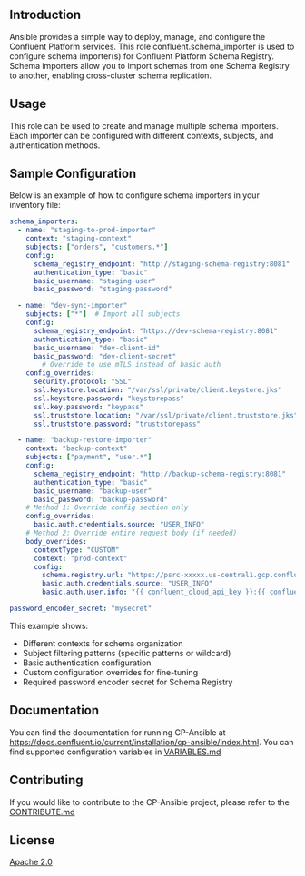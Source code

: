 ## Introduction

Ansible provides a simple way to deploy, manage, and configure the Confluent Platform services.
This role confluent.schema_importer is used to configure schema importer(s) for Confluent Platform Schema Registry.
Schema importers allow you to import schemas from one Schema Registry to another, enabling cross-cluster schema replication.

## Usage

This role can be used to create and manage multiple schema importers. Each importer can be configured with different contexts, subjects, and authentication methods.

## Sample Configuration

Below is an example of how to configure schema importers in your inventory file:

```yaml
schema_importers:
  - name: "staging-to-prod-importer"
    context: "staging-context"
    subjects: ["orders", "customers.*"]
    config:
      schema_registry_endpoint: "http://staging-schema-registry:8081"
      authentication_type: "basic"
      basic_username: "staging-user"
      basic_password: "staging-password"

  - name: "dev-sync-importer"
    subjects: ["*"]  # Import all subjects
    config:
      schema_registry_endpoint: "https://dev-schema-registry:8081"
      authentication_type: "basic"
      basic_username: "dev-client-id"
      basic_password: "dev-client-secret"
        # Override to use mTLS instead of basic auth
    config_overrides:
      security.protocol: "SSL"
      ssl.keystore.location: "/var/ssl/private/client.keystore.jks"
      ssl.keystore.password: "keystorepass"
      ssl.key.password: "keypass"
      ssl.truststore.location: "/var/ssl/private/client.truststore.jks"
      ssl.truststore.password: "truststorepass"

  - name: "backup-restore-importer"
    context: "backup-context"
    subjects: ["payment", "user.*"]
    config:
      schema_registry_endpoint: "http://backup-schema-registry:8081"
      authentication_type: "basic"
      basic_username: "backup-user"
      basic_password: "backup-password"
    # Method 1: Override config section only
    config_overrides:
      basic.auth.credentials.source: "USER_INFO"
    # Method 2: Override entire request body (if needed)
    body_overrides:
      contextType: "CUSTOM"
      context: "prod-context"
      config:
        schema.registry.url: "https://psrc-xxxxx.us-central1.gcp.confluent.cloud"
        basic.auth.credentials.source: "USER_INFO"
        basic.auth.user.info: "{{ confluent_cloud_api_key }}:{{ confluent_cloud_api_secret }}"

password_encoder_secret: "mysecret"
```

This example shows:
- Different contexts for schema organization
- Subject filtering patterns (specific patterns or wildcard)
- Basic authentication configuration
- Custom configuration overrides for fine-tuning
- Required password encoder secret for Schema Registry

## Documentation

You can find the documentation for running CP-Ansible at https://docs.confluent.io/current/installation/cp-ansible/index.html.
You can find supported configuration variables in [VARIABLES.md](docs/VARIABLES.md)

## Contributing

If you would like to contribute to the CP-Ansible project, please refer to the [CONTRIBUTE.md](docs/CONTRIBUTING.md)

## License

[Apache 2.0](docs/LICENSE.md)
